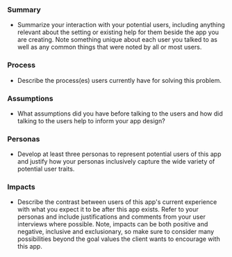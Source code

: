 ### Summary
* Summarize your interaction with your potential users, including anything relevant about the setting or existing help for them beside the app you are creating. Note something unique about each user you talked to as well as any common things that were noted by all or most users.

### Process
* Describe the process(es) users currently have for solving this problem.

### Assumptions 
* What assumptions did you have before talking to the users and how did talking to the users help to inform your app design?

### Personas
* Develop at least three personas to represent potential users of this app and justify how your personas inclusively capture the wide variety of potential user traits.

### Impacts
* Describe the contrast between users of this app's current experience with what you expect it to be after this app exists. Refer to your personas and include justifications and comments from your user interviews where possible. Note, impacts can be both positive and negative, inclusive and exclusionary, so make sure to consider many possibilities beyond the goal values the client wants to encourage with this app.
